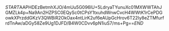 $START$AAPHDEzBetmhXJO/4mUu5G096lU+5LdryaTYunuXc01MXWWTAhJGMZLk4p+Na9An2HZPSC0EQySc0tCPsY1txuhdWnwCvcH4WWtK1rCePDGowkXPrzddGKzV3QWBiR2OkOax4ntLirK2uf6eAUpGcHrov6T22Iy8eZTMfurfrdTnAw/aDGy58Ze9Ug1DJFD/B4W0CDvv6pN1iuS7/ms+Pg==$END$